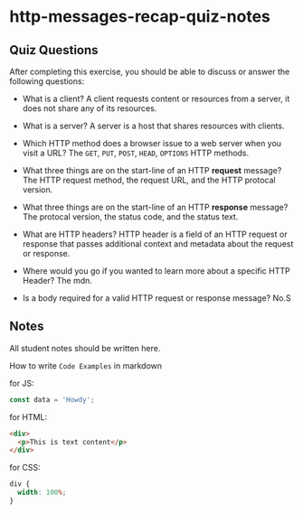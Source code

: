 # http-messages-recap-quiz-notes

## Quiz Questions

After completing this exercise, you should be able to discuss or answer the following questions:

- What is a client?
  A client requests content or resources from a server, it does not share any of its resources.

- What is a server?
  A server is a host that shares resources with clients.

- Which HTTP method does a browser issue to a web server when you visit a URL?
  The `GET`, `PUT`, `POST`, `HEAD`, `OPTIONS` HTTP methods.

- What three things are on the start-line of an HTTP **request** message?
  The HTTP request method, the request URL, and the HTTP protocal version.

- What three things are on the start-line of an HTTP **response** message?
  The protocal version, the status code, and the status text.

- What are HTTP headers?
  HTTP header is a field of an HTTP request or response that passes additional context and metadata about the request or response.

- Where would you go if you wanted to learn more about a specific HTTP Header?
  The mdn.

- Is a body required for a valid HTTP request or response message?
  No.S

## Notes

All student notes should be written here.

How to write `Code Examples` in markdown

for JS:

```javascript
const data = 'Howdy';
```

for HTML:

```html
<div>
  <p>This is text content</p>
</div>
```

for CSS:

```css
div {
  width: 100%;
}
```

